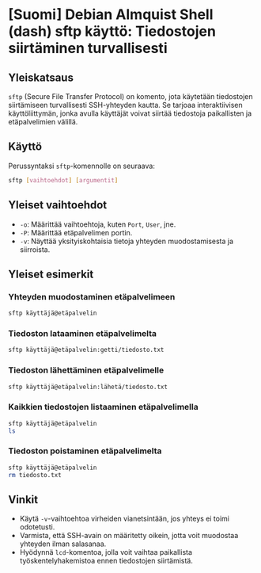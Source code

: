 # [Suomi] Debian Almquist Shell (dash) sftp käyttö: Tiedostojen siirtäminen turvallisesti

## Yleiskatsaus
`sftp` (Secure File Transfer Protocol) on komento, jota käytetään tiedostojen siirtämiseen turvallisesti SSH-yhteyden kautta. Se tarjoaa interaktiivisen käyttöliittymän, jonka avulla käyttäjät voivat siirtää tiedostoja paikallisten ja etäpalvelimien välillä.

## Käyttö
Perussyntaksi `sftp`-komennolle on seuraava:

```bash
sftp [vaihtoehdot] [argumentit]
```

## Yleiset vaihtoehdot
- `-o`: Määrittää vaihtoehtoja, kuten `Port`, `User`, jne.
- `-P`: Määrittää etäpalvelimen portin.
- `-v`: Näyttää yksityiskohtaisia tietoja yhteyden muodostamisesta ja siirroista.

## Yleiset esimerkit
### Yhteyden muodostaminen etäpalvelimeen
```bash
sftp käyttäjä@etäpalvelin
```

### Tiedoston lataaminen etäpalvelimelta
```bash
sftp käyttäjä@etäpalvelin:getti/tiedosto.txt
```

### Tiedoston lähettäminen etäpalvelimelle
```bash
sftp käyttäjä@etäpalvelin:lähetä/tiedosto.txt
```

### Kaikkien tiedostojen listaaminen etäpalvelimella
```bash
sftp käyttäjä@etäpalvelin
ls
```

### Tiedoston poistaminen etäpalvelimelta
```bash
sftp käyttäjä@etäpalvelin
rm tiedosto.txt
```

## Vinkit
- Käytä `-v`-vaihtoehtoa virheiden vianetsintään, jos yhteys ei toimi odotetusti.
- Varmista, että SSH-avain on määritetty oikein, jotta voit muodostaa yhteyden ilman salasanaa.
- Hyödynnä `lcd`-komentoa, jolla voit vaihtaa paikallista työskentelyhakemistoa ennen tiedostojen siirtämistä.